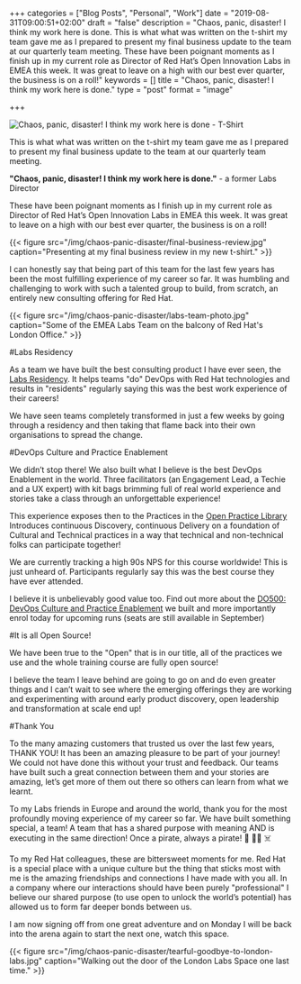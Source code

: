 +++
categories = ["Blog Posts", "Personal", "Work"]
date = "2019-08-31T09:00:51+02:00"
draft = "false"
description = "Chaos, panic, disaster! I think my work here is done. This is what what was written on the t-shirt my team gave me as I prepared to present my final business update to the team at our quarterly team meeting. These have been poignant moments as I finish up in my current role as Director of Red Hat’s Open Innovation Labs in EMEA this week. It was great to leave on a high with our best ever quarter, the business is on a roll!"
keywords = []
title = "Chaos, panic, disaster! I think my work here is done."
type = "post"
format = "image"

+++

![Chaos, panic, disaster! I think my work here is done - T-Shirt](/img/chaos-panic-disaster/chaos-panic-disaster-tshirt.jpg)

This is what what was written on the t-shirt my team gave me as I prepared to present my final business update to the team at our quarterly team meeting.

**"Chaos, panic, disaster! I think my work here is done."** - a former Labs Director

These have been poignant moments as I finish up in my current role as Director of Red Hat’s Open Innovation Labs in EMEA this week. It was great to leave on a high with our best ever quarter, the business is on a roll!

<!--more-->

{{< figure src="/img/chaos-panic-disaster/final-business-review.jpg" caption="Presenting at my final business review in my new t-shirt." >}}

I can honestly say that being part of this team for the last few years has been the most fulfilling experience of my career so far. It was humbling and challenging to work with such a talented group to build, from scratch, an entirely new consulting offering for Red Hat.

{{< figure src="/img/chaos-panic-disaster/labs-team-photo.jpg" caption="Some of the EMEA Labs Team on the balcony of Red Hat's London Office." >}}

#Labs Residency

As a team we have built the best consulting product I have ever seen, the [Labs Residency](https://www.redhat.com/en/services/consulting/open-innovation-labs). It helps teams "do" DevOps with Red Hat technologies and results in "residents" regularly saying this was the best work experience of their careers!

We have seen teams completely transformed in just a few weeks by going through a residency and then taking that flame back into their own organisations to spread the change.

#DevOps Culture and Practice Enablement

We didn’t stop there! We also built what I believe is the best DevOps Enablement in the world. Three facilitators (an Engagement Lead, a Techie and a UX expert) with kit bags brimming full of real world experience and stories take a class through an unforgettable experience!

This experience exposes then to the Practices in the [Open Practice Library](https://openpracticelibrary.com/) Introduces continuous Discovery, continuous Delivery on a foundation of Cultural and Technical practices in a way that technical and non-technical folks can participate together!

We are currently tracking a high 90s NPS for this course worldwide! This is just unheard of. Participants regularly say this was the best course they have ever attended.

I believe it is unbelievably good value too. Find out more about the [DO500: DevOps Culture and Practice Enablement](https://www.redhat.com/en/services/training/do500-devops-culture-and-practice-enablement) we built and more importantly enrol today for upcoming runs (seats are still available in September)

#It is all Open Source!

We have been true to the "Open" that is in our title, all of the practices we use and the whole training course are fully open source!

I believe the team I leave behind are going to go on and do even greater things and I can’t wait to see where the emerging offerings they are working and experimenting with around early product discovery, open leadership and transformation at scale end up!

#Thank You

To the many amazing customers that trusted us over the last few years, THANK YOU! It has been an amazing pleasure to be part of your journey! We could not have done this without your trust and feedback. Our teams have built such a great connection between them and your stories are amazing, let’s get more of them out there so others can learn from what we learnt.

To my Labs friends in Europe and around the world, thank you for the most profoundly moving experience of my career so far. We have built something special, a team! A team that has a shared purpose with meaning AND is executing in the same direction! Once a pirate, always a pirate! 🦜 🏴‍☠️ ☠️

To my Red Hat colleagues, these are bittersweet moments for me. Red Hat is a special place with a unique culture but the thing that sticks most with me is the amazing friendships and connections I have made with you all. In a company where our interactions should have been purely "professional" I believe our shared purpose (to use open to unlock the world’s potential) has allowed us to form far deeper bonds between us.

I am now signing off from one great adventure and on Monday I will be back into the arena again to start the next one, watch this space.

{{< figure src="/img/chaos-panic-disaster/tearful-goodbye-to-london-labs.jpg" caption="Walking out the door of the London Labs Space one last time." >}}


